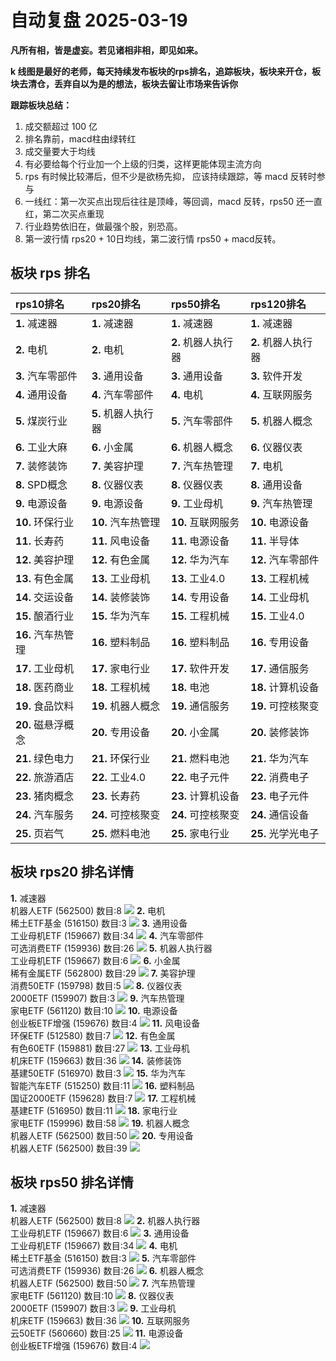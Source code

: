 # 自动复盘 2025-03-19

**凡所有相，皆是虚妄。若见诸相非相，即见如来。**

**k 线图是最好的老师，每天持续发布板块的rps排名，追踪板块，板块来开仓，板块去清仓，丢弃自以为是的想法，板块去留让市场来告诉你**
        
**跟踪板块总结：**
1. 成交额超过 100 亿
2. 排名靠前，macd柱由绿转红
3. 成交量要大于均线
4. 有必要给每个行业加一个上级的归类，这样更能体现主流方向
5. rps 有时候比较滞后，但不少是欲杨先抑， 应该持续跟踪，等 macd 反转时参与
6. 一线红：第一次买点出现后往往是顶峰，等回调，macd 反转，rps50 还一直红，第二次买点重现
7. 行业趋势依旧在，做最强个股，别恐高。
8. 第一波行情 rps20 + 10日均线，第二波行情 rps50 + macd反转。
        
## 板块 rps 排名
| rps10排名          | rps20排名           | rps50排名           | rps120排名          |
|:-------------------|:--------------------|:--------------------|:--------------------|
| **1.** 减速器      | **1.** 减速器       | **1.** 减速器       | **1.** 减速器       |
| **2.** 电机        | **2.** 电机         | **2.** 机器人执行器 | **2.** 机器人执行器 |
| **3.** 汽车零部件  | **3.** 通用设备     | **3.** 通用设备     | **3.** 软件开发     |
| **4.** 通用设备    | **4.** 汽车零部件   | **4.** 电机         | **4.** 互联网服务   |
| **5.** 煤炭行业    | **5.** 机器人执行器 | **5.** 汽车零部件   | **5.** 机器人概念   |
| **6.** 工业大麻    | **6.** 小金属       | **6.** 机器人概念   | **6.** 仪器仪表     |
| **7.** 装修装饰    | **7.** 美容护理     | **7.** 汽车热管理   | **7.** 电机         |
| **8.** SPD概念     | **8.** 仪器仪表     | **8.** 仪器仪表     | **8.** 通用设备     |
| **9.** 电源设备    | **9.** 电源设备     | **9.** 工业母机     | **9.** 汽车热管理   |
| **10.** 环保行业   | **10.** 汽车热管理  | **10.** 互联网服务  | **10.** 电源设备    |
| **11.** 长寿药     | **11.** 风电设备    | **11.** 电源设备    | **11.** 半导体      |
| **12.** 美容护理   | **12.** 有色金属    | **12.** 华为汽车    | **12.** 汽车零部件  |
| **13.** 有色金属   | **13.** 工业母机    | **13.** 工业4.0     | **13.** 工程机械    |
| **14.** 交运设备   | **14.** 装修装饰    | **14.** 专用设备    | **14.** 工业母机    |
| **15.** 酿酒行业   | **15.** 华为汽车    | **15.** 工程机械    | **15.** 工业4.0     |
| **16.** 汽车热管理 | **16.** 塑料制品    | **16.** 塑料制品    | **16.** 专用设备    |
| **17.** 工业母机   | **17.** 家电行业    | **17.** 软件开发    | **17.** 通信服务    |
| **18.** 医药商业   | **18.** 工程机械    | **18.** 电池        | **18.** 计算机设备  |
| **19.** 食品饮料   | **19.** 机器人概念  | **19.** 通信服务    | **19.** 可控核聚变  |
| **20.** 磁悬浮概念 | **20.** 专用设备    | **20.** 小金属      | **20.** 装修装饰    |
| **21.** 绿色电力   | **21.** 环保行业    | **21.** 燃料电池    | **21.** 华为汽车    |
| **22.** 旅游酒店   | **22.** 工业4.0     | **22.** 电子元件    | **22.** 消费电子    |
| **23.** 猪肉概念   | **23.** 长寿药      | **23.** 计算机设备  | **23.** 电子元件    |
| **24.** 汽车服务   | **24.** 可控核聚变  | **24.** 可控核聚变  | **24.** 通信设备    |
| **25.** 页岩气     | **25.** 燃料电池    | **25.** 家电行业    | **25.** 光学光电子  |
## 板块 rps20 排名详情
**1.** 减速器<br/>机器人ETF (562500) 数目:8
 ![](https://sykent-blog-image.oss-cn-beijing.aliyuncs.com/quant/image/2025/3/1742371529415-tmp.jpg)
**2.** 电机<br/>稀土ETF基金 (516150) 数目:3
 ![](https://sykent-blog-image.oss-cn-beijing.aliyuncs.com/quant/image/2025/3/1742371531194-tmp.jpg)
**3.** 通用设备<br/>工业母机ETF (159667) 数目:34
 ![](https://sykent-blog-image.oss-cn-beijing.aliyuncs.com/quant/image/2025/3/1742371532578-tmp.jpg)
**4.** 汽车零部件<br/>可选消费ETF (159936) 数目:26
 ![](https://sykent-blog-image.oss-cn-beijing.aliyuncs.com/quant/image/2025/3/1742371534100-tmp.jpg)
**5.** 机器人执行器<br/>工业母机ETF (159667) 数目:6
 ![](https://sykent-blog-image.oss-cn-beijing.aliyuncs.com/quant/image/2025/3/1742371535446-tmp.jpg)
**6.** 小金属<br/>稀有金属ETF (562800) 数目:29
 ![](https://sykent-blog-image.oss-cn-beijing.aliyuncs.com/quant/image/2025/3/1742371536927-tmp.jpg)
**7.** 美容护理<br/>消费50ETF (159798) 数目:5
 ![](https://sykent-blog-image.oss-cn-beijing.aliyuncs.com/quant/image/2025/3/1742371538266-tmp.jpg)
**8.** 仪器仪表<br/>2000ETF (159907) 数目:3
 ![](https://sykent-blog-image.oss-cn-beijing.aliyuncs.com/quant/image/2025/3/1742371539482-tmp.jpg)
**9.** 汽车热管理<br/>家电ETF (561120) 数目:10
 ![](https://sykent-blog-image.oss-cn-beijing.aliyuncs.com/quant/image/2025/3/1742371540725-tmp.jpg)
**10.** 电源设备<br/>创业板ETF增强 (159676) 数目:4
 ![](https://sykent-blog-image.oss-cn-beijing.aliyuncs.com/quant/image/2025/3/1742371541934-tmp.jpg)
**11.** 风电设备<br/>环保ETF (512580) 数目:7
 ![](https://sykent-blog-image.oss-cn-beijing.aliyuncs.com/quant/image/2025/3/1742371543262-tmp.jpg)
**12.** 有色金属<br/>有色60ETF (159881) 数目:27
 ![](https://sykent-blog-image.oss-cn-beijing.aliyuncs.com/quant/image/2025/3/1742371544393-tmp.jpg)
**13.** 工业母机<br/>机床ETF (159663) 数目:36
 ![](https://sykent-blog-image.oss-cn-beijing.aliyuncs.com/quant/image/2025/3/1742371545674-tmp.jpg)
**14.** 装修装饰<br/>基建50ETF (516970) 数目:3
 ![](https://sykent-blog-image.oss-cn-beijing.aliyuncs.com/quant/image/2025/3/1742371546901-tmp.jpg)
**15.** 华为汽车<br/>智能汽车ETF (515250) 数目:11
 ![](https://sykent-blog-image.oss-cn-beijing.aliyuncs.com/quant/image/2025/3/1742371548063-tmp.jpg)
**16.** 塑料制品<br/>国证2000ETF (159628) 数目:7
 ![](https://sykent-blog-image.oss-cn-beijing.aliyuncs.com/quant/image/2025/3/1742371549247-tmp.jpg)
**17.** 工程机械<br/>基建ETF (516950) 数目:11
 ![](https://sykent-blog-image.oss-cn-beijing.aliyuncs.com/quant/image/2025/3/1742371550490-tmp.jpg)
**18.** 家电行业<br/>家电ETF (159996) 数目:58
 ![](https://sykent-blog-image.oss-cn-beijing.aliyuncs.com/quant/image/2025/3/1742371551660-tmp.jpg)
**19.** 机器人概念<br/>机器人ETF (562500) 数目:50
 ![](https://sykent-blog-image.oss-cn-beijing.aliyuncs.com/quant/image/2025/3/1742371553040-tmp.jpg)
**20.** 专用设备<br/>机器人ETF (562500) 数目:39
 ![](https://sykent-blog-image.oss-cn-beijing.aliyuncs.com/quant/image/2025/3/1742371554202-tmp.jpg)

## 板块 rps50 排名详情
**1.** 减速器<br/>机器人ETF (562500) 数目:8
 ![](https://sykent-blog-image.oss-cn-beijing.aliyuncs.com/quant/image/2025/3/1742371555520-tmp.jpg)
**2.** 机器人执行器<br/>工业母机ETF (159667) 数目:6
 ![](https://sykent-blog-image.oss-cn-beijing.aliyuncs.com/quant/image/2025/3/1742371556714-tmp.jpg)
**3.** 通用设备<br/>工业母机ETF (159667) 数目:34
 ![](https://sykent-blog-image.oss-cn-beijing.aliyuncs.com/quant/image/2025/3/1742371557978-tmp.jpg)
**4.** 电机<br/>稀土ETF基金 (516150) 数目:3
 ![](https://sykent-blog-image.oss-cn-beijing.aliyuncs.com/quant/image/2025/3/1742371559273-tmp.jpg)
**5.** 汽车零部件<br/>可选消费ETF (159936) 数目:26
 ![](https://sykent-blog-image.oss-cn-beijing.aliyuncs.com/quant/image/2025/3/1742371560531-tmp.jpg)
**6.** 机器人概念<br/>机器人ETF (562500) 数目:50
 ![](https://sykent-blog-image.oss-cn-beijing.aliyuncs.com/quant/image/2025/3/1742371561666-tmp.jpg)
**7.** 汽车热管理<br/>家电ETF (561120) 数目:10
 ![](https://sykent-blog-image.oss-cn-beijing.aliyuncs.com/quant/image/2025/3/1742371562968-tmp.jpg)
**8.** 仪器仪表<br/>2000ETF (159907) 数目:3
 ![](https://sykent-blog-image.oss-cn-beijing.aliyuncs.com/quant/image/2025/3/1742371564148-tmp.jpg)
**9.** 工业母机<br/>机床ETF (159663) 数目:36
 ![](https://sykent-blog-image.oss-cn-beijing.aliyuncs.com/quant/image/2025/3/1742371565354-tmp.jpg)
**10.** 互联网服务<br/>云50ETF (560660) 数目:25
 ![](https://sykent-blog-image.oss-cn-beijing.aliyuncs.com/quant/image/2025/3/1742371566476-tmp.jpg)
**11.** 电源设备<br/>创业板ETF增强 (159676) 数目:4
 ![](https://sykent-blog-image.oss-cn-beijing.aliyuncs.com/quant/image/2025/3/1742371567731-tmp.jpg)
